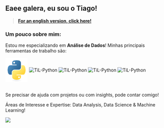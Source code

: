 
## Eaee galera, eu sou o Tiago!
> **[For an english version, click here!](https://github.com/til021)**   
### Um pouco sobre mim:


Estou me especializando em **Análise de Dados**! Minhas principais ferramentas de trabalho são:
</div> 
<div style="display: inline_block">    
    <img align="center" alt="TiL-Python" height="75" width="70" src="https://raw.githubusercontent.com/devicons/devicon/master/icons/python/python-original.svg">
    <img align="center" alt="TiL-Python" height="60" width="60" src="https://upload.wikimedia.org/wikipedia/commons/thumb/2/29/Postgresql_elephant.svg/540px-Postgresql_elephant.svg.png?20080116191800">
    <img align="center" alt="TiL-Python" height="60" width="70" src="https://upload.wikimedia.org/wikipedia/commons/9/91/Octicons-mark-github.svg">
    <img align="center" alt="TiL-Python" height="60" width="50" src="https://upload.wikimedia.org/wikipedia/commons/thumb/c/cf/New_Power_BI_Logo.svg/2048px-New_Power_BI_Logo.svg.png">
    <img align="center" alt="TiL-Python" height="60" width="75" src="https://upload.wikimedia.org/wikipedia/commons/3/34/Microsoft_Office_Excel_%282019%E2%80%93present%29.svg">

</div><br>

Se precisar de ajuda com projetos ou com insights, pode contar comigo!

Áreas de Interesse e Expertise: Data Analysis, Data Science & Machine Learning!



<div align="left">
  <a href="https://github.com/til021">
  <img height="200em" src="https://github-readme-stats.vercel.app/api?username=til021&show_icons=true&theme=swift&include_all_commits=true&count_private=true"/>
